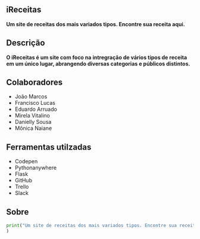 ## iReceitas

**Um site de receitas dos mais variados tipos. Encontre sua receita aqui.**

## Descrição

**O iReceitas é um site com foco na intregração de vários tipos de receita em um único lugar, abrangendo diversas categorias e públicos distintos.**

## Colaboradores

- João Marcos
- Francisco Lucas
- Eduardo Arruado
- Mirela Vitalino
- Danielly Sousa
- Mônica Naiane

## Ferramentas utilzadas

- Codepen
- Pythonanywhere 
- Flask
- GitHub
- Trello
- Slack

## Sobre
```python
print("Um site de receitas dos mais variados tipos. Encontre sua receita aqui."
)
```
